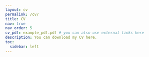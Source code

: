 ```yaml
---
layout: cv
permalink: /cv/
title: CV
nav: true
nav_order: 5
cv_pdf: example_pdf.pdf # you can also use external links here
description: You can download my CV here.
toc:
  sidebar: left
---
```


